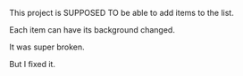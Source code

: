 This project is SUPPOSED TO be able to add items to the list.

Each item can have its background changed.

It was super broken.

But I fixed it.
